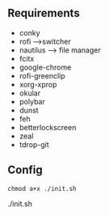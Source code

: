 ## Requirements
   * conky
   * rofi -->switcher
   * nautilus --> file manager
   * fcitx
   * google-chrome
   * rofi-greenclip
   * xorg-xprop
   * okular
   * polybar
   * dunst
   * feh
   * betterlockscreen
   * zeal
   * tdrop-git
## Config
    chmod a+x ./init.sh
  ./init.sh
